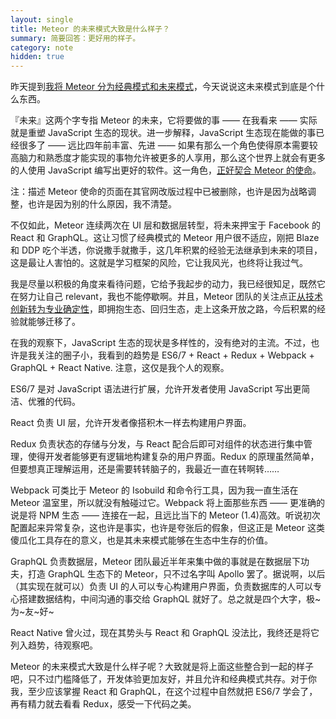 ```yaml
---
layout: single
title: Meteor 的未来模式大致是什么样子？
summary: 简要回答：更好用的样子。
category: note
hidden: true
---
```


昨天提到[我将 Meteor 分为经典模式和未来模式](/note/should-I-learn-meteor.html)，今天说说这未来模式到底是个什么东西。

『未来』这两个字专指 Meteor 的未来，它将要做的事 —— 在我看来 —— 实际就是重塑 JavaScript 生态的现状。进一步解释，JavaScript 生态现在能做的事已经很多了 —— 远比四年前丰富、先进 —— 如果有那么一个角色使得原本需要较高脑力和熟悉度才能实现的事物允许被更多的人享用，那么这个世界上就会有更多的人使用 JavaScript 编写出更好的软件。这一角色，[正好契合 Meteor 的使命](/note/the-meteor-mission.html)。

注：描述 Meteor 使命的页面在其官网改版过程中已被删除，也许是因为战略调整，也许是因为别的什么原因，我不清楚。

不仅如此，Meteor 连续两次在 UI 层和数据层转型，将未来押宝于 Facebook 的 React 和 GraphQL。这让习惯了经典模式的 Meteor 用户很不适应，刚把 Blaze 和 DDP 吃个半透，你说撒手就撒手，这几年积累的经验无法继承到未来的项目，这是最让人害怕的。这就是学习框架的风险，它让我风光，也终将让我过气。

我是尽量以积极的角度来看待问题，它给予我起步的动力，我已经很知足，既然它在努力让自己 relevant，我也不能停歇啊。并且，Meteor 团队的关注点正[从技术创新转为专业确定性](/note/meteor-open-road.html)，即拥抱生态、回归生态，走上这条开放之路，今后积累的经验就能够迁移了。

在我的观察下，JavaScript 生态的现状是多样性的，没有绝对的主流。不过，也许是我关注的圈子小，我看到的趋势是 ES6/7 + React + Redux + Webpack + GraphQL + React Native. 注意，这仅是我个人的观察。

ES6/7 是对 JavaScript 语法进行扩展，允许开发者使用 JavaScript 写出更简洁、优雅的代码。

React 负责 UI 层，允许开发者像搭积木一样去构建用户界面。

Redux 负责状态的存储与分发，与 React 配合后即可对组件的状态进行集中管理，使得开发者能够更有逻辑地构建复杂的用户界面。Redux 的原理虽然简单，但要想真正理解运用，还是需要转转脑子的，我最近一直在转啊转……

Webpack 可类比于 Meteor 的 Isobuild 和命令行工具，因为我一直生活在 Meteor 温室里，所以就没有触碰过它。Webpack 将上面那些东西 —— 更准确的说是将 NPM 生态 —— 连接在一起，且远比当下的 Meteor (1.4)高效。听说初次配置起来异常复杂，这也许是事实，也许是夸张后的假象，但这正是 Meteor 这类傻瓜化工具存在的意义，也是其未来模式能够在生态中生存的价值。

GraphQL 负责数据层，Meteor 团队最近半年来集中做的事就是在数据层下功夫，打造 GraphQL 生态下的 Meteor，只不过名字叫 Apollo 罢了。据说啊，以后（其实现在就可以）负责 UI 的人可以专心构建用户界面，负责数据库的人可以专心搭建数据结构，中间沟通的事交给 GraphQL 就好了。总之就是四个大字，极~为~友~好~

React Native 曾火过，现在其势头与 React 和 GraphQL 没法比，我终还是将它列入趋势，待观察吧。

Meteor 的未来模式大致是什么样子呢？大致就是将上面这些整合到一起的样子吧，只不过门槛降低了，开发体验更加友好，并且允许和经典模式共存。对于你我，至少应该掌握 React 和 GraphQL，在这个过程中自然就把 ES6/7 学会了，再有精力就去看看 Redux，感受一下代码之美。
